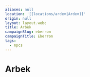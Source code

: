 ```yaml
---
aliases: null
location: '[[locations/ardev|Ardev]]'
origin: null
layout: layout.webc
title: Arbek
campaignSlug: eberron
campaignTitle: Eberron
tags:
  - npcs
---
```

# Arbek
